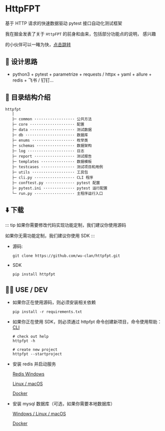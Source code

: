# HttpFPT

基于 HTTP 请求的快速数据驱动 pytest 接口自动化测试框架

我在掘金发表了关于 `HttpFPT` 的前身和由来，包括部分功能点的说明， 感兴趣

的小伙伴可以一睹为快，[点击跳转](https://juejin.cn/post/7224314619867136037)

## 🧠 设计思路

- python3 + pytest + parametrize + requests / httpx + yaml + allure + redis + 飞书 / 钉钉...

## 🌳 目录结构介绍

```text
httpfpt
   |
   ├─ common ·················· 公共方法
   ├─ core ···················· 配置
   ├─ data ···················· 测试数据
   ├─ db ······················ 数据库
   ├─ enums ··················· 枚举类
   ├─ schemas ················· 数据架构
   ├─ log ····················· 日志
   ├─ report ·················· 测试报告
   ├─ templates ··············· 数据模板
   ├─ testcases ··············· 测试项目和用例
   ├─ utils ··················· 工具包
   ├─ cli.py ·················· CLI 程序
   ├─ conftest.py ············· pytest 配置
   ├─ pytest.ini ·············· pytest 运行配置
   └─ run.py ·················· 主程序运行入口
```

## ⬇️ 下载

::: tip
如果你需要修改代码实现功能定制，我们建议你使用源码

如果你无需功能定制，我们建议你使用 SDK
:::

- 源码:

   ```shell
   git clone https://github.com/wu-clan/httpfpt.git
   ```
- SDK

   ```shell
   pip install httpfpt
   ```

## 🧑‍💻 USE / DEV

- 如果你正在使用源码，则必须安装相关依赖

   ```shell
   pip install -r requirements.txt
   ```
- 如果你正在使用 SDK，则必须通过 httpfpt 命令创建新项目，命令使用帮助：[CLI](cli.md)

   ```shell
   # check out help
   httpfpt -h
   
   # create new project
   httpfpt --startproject
   ```

- 安装 redis 并启动服务

  [Redis Windows](https://github.com/redis-windows/redis-windows)

  [Linux / macOS](https://redis.io/download/)

  [Docker](https://hub.docker.com/_/redis)

- 安装 mysql 数据库（可选，如果你需要本地数据库）

  [Windows / Linux / macOS](https://dev.mysql.com/downloads/installer/)

  [Docker](https://hub.docker.com/_/mysql)

[//]: # (## 📺 入门指北)

[//]: # ()
[//]: # (当前视频可能与当前版本有所出入，仅供参考)
